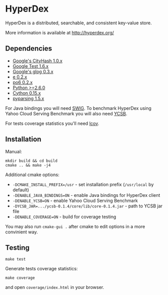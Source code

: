 HyperDex
========

HyperDex is a distributed, searchable, and consistent key-value store.

More information is available at <http://hyperdex.org/>

Dependencies
------------

 * [Google's CityHash 1.0.x](http://code.google.com/p/cityhash/)
 * [Google Test 1.6.x](http://code.google.com/p/googletest/)
 * [Google's glog 0.3.x](http://code.google.com/p/google-glog/)
 * [e 0.2.x](http://hyperdex.org/download/)
 * [po6 0.2.x](http://hyperdex.org/download/)
 * [Python >=2.6.0](http://www.python.org/)
 * [Cython 0.15.x](http://www.cython.org/)
 * [pyparsing 1.5.x](http://pyparsing.wikispaces.com/)

For Java bindings you will need [SWIG](http://www.swig.org/).
To benchmark HyperDex using Yahoo Cloud Serving Benchmark you will also
need [YCSB](https://github.com/brianfrankcooper/YCSB).

For tests coverage statistics you'll need [lcov](http://ltp.sourceforge.net/coverage/lcov.php).

Installation
------------

Manual:

    mkdir build && cd build
    cmake .. && make -j4

Additional cmake options:

 * `-DCMAKE_INSTALL_PREFIX=/usr` - set installation prefix (`/usr/local` by default)
 * `-DENABLE_JAVA_BINDINGS=ON` - enable Java bindings for HyperDex client
 * `-DENABLE_YCSB=ON` - enable Yahoo Cloud Serving Benchmark
 * `-DYCSB_JAR=.../ycsb-0.1.4/core/lib/core-0.1.4.jar` - path to YCSB jar file
 * `-DENABLE_COVERAGE=ON` - build for coverage testing

You may also run `cmake-gui .` after cmake to edit options in a more convinient way.

Testing
-------

    make test

Generate tests coverage statistics:

    make coverage

and open `coverage/index.html` in your browser.
